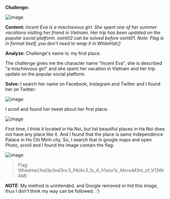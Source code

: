**Challenge:**

![image](https://user-images.githubusercontent.com/94149390/175756450-7b70bf42-d11b-4dd5-8995-f33b3c86645f.png)

**Content:**
*Incent Eva is a mischievous girl. She spent one of her summer vacations visiting her friend in Vietnam. Her trip has been updated on the popular social platform.
osint02 can be solved before osint01.
Note: Flag is in format itself, you don't need to wrap it in WhiteHat{}*

**Analyze:**
Challenge's name is: my first place.

The challenge gives me the character name "Incent Eva", she is described "a mischievous girl" and she spent her vacation in Vietnam and her trip update on the popular social platform.

**Solve:**
I search her name on Facebook, Instagram and Twitter and I found her on Twitter:

![image](https://user-images.githubusercontent.com/94149390/175756980-3cb02918-05fd-4226-90df-d4ccbbac9316.png)

I scroll and found her tweet about her first place:

![image](https://user-images.githubusercontent.com/94149390/175757048-c96400e8-0f00-4b33-a2b4-8e2b23e187f8.png)

First time, I think it located in Ha Noi, but list beautiful places in Ha Noi does not have any place like it.
And I found that the place is same Independence Palace in Ho Chi Minh city.
So, I search that in google maps and open Photo, scroll and I found the image contain the flag:

![image](https://user-images.githubusercontent.com/94149390/175773725-9c2cd68c-165a-4967-b019-66c8b50eaed0.png)

>Flag:
>WhiteHat{1nd3p3nd3nc3_PAlAc3_1s_A_h1stor1c_MonuM3nt_of_V13tNAM}

***NOTE***: My method is unintended, and Google removed or hid this image, thus I don't think my way can be followed. :') 
